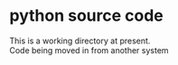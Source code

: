 # python source code
This is a working directory at present.  
Code being moved in from another system
